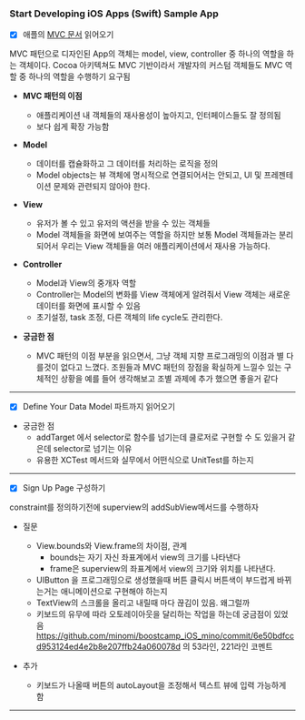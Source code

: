 ### Start Developing iOS Apps (Swift) Sample App
- [x] 애플의 [MVC 문서](https://developer.apple.com/library/content/documentation/General/Conceptual/DevPedia-CocoaCore/MVC.html "애플 MVC") 읽어오기

MVC 패턴으로 디자인된 App의 객체는 model, view, controller 중 하나의 역할을 하는 객체이다. Cocoa 아키텍쳐도 MVC 기반이라서 개발자의 커스텀 객체들도 MVC 역할 중 하나의 역할을 수행하기 요구됨
* __MVC 패턴의 이점__
  * 애플리케이션 내 객체들의 재사용성이 높아지고, 인터페이스들도 잘 정의됨
  * 보다 쉽게 확장 가능함

* __Model__
  * 데이터를 캡슐화하고 그 데이터를 처리하는 로직을 정의
  * Model objects는 뷰 객체에 명시적으로 연결되어서는 안되고, UI 및 프레젠테이션 문제와 관련되지 않아야 한다.

* __View__
  * 유저가 볼 수 있고 유저의 액션을 받을 수 있는 객체들
  * Model 객체들을 화면에 보여주는 역할을 하지만 보통 Model 객체들과는 분리되어서 우리는 View 객체들을 여러 애플리케이션에서 재사용 가능하다.

* __Controller__
  * Model과 View의 중개자 역할
  * Controller는 Model의 변화를 View 객체에게 알려줘서 View 객체는 새로운 데이터를 화면에 표시할 수 있음
  * 초기설정, task 조정, 다른 객체의 life cycle도 관리한다.


* __궁금한 점__
  * MVC 패턴의 이점 부분을 읽으면서, 그냥 객체 지향 프로그래밍의 이점과 별 다를것이 없다고 느꼈다. 조원들과 MVC 패턴의 장점을 확실하게 느낄수 있는 구체적인 상황을 예를 들어 생각해보고 조별 과제에 추가 했으면 좋을거 같다
***


 - [x] Define Your Data Model 파트까지 읽어오기

* 궁금한 점
  * addTarget 에서 selector로 함수를 넘기는데 클로저로 구현할 수 도 있을거 같은데 selector로 넘기는 이유
  * 유용한 XCTest 메서드와 실무에서 어떤식으로 UnitTest를 하는지

***
  - [x] Sign Up Page 구성하기

  constraint를 정의하기전에 superview의 addSubView메서드를 수행하자
* 질문
  * View.bounds와 View.frame의 차이점, 관계
    * bounds는 자기 자신 좌표계에서 view의 크기를 나타낸다
    * frame은 superview의 좌표계에서 view의 크기와 위치를 나타낸다.
  * UIButton 을 프로그래밍으로 생성했을때 버튼 클릭시 버튼색이 부드럽게 바뀌는거는 애니메이션으로 구현해야 하는지
  * TextView의 스크롤을 올리고 내릴때 마다 끊김이 있음. 왜그럴까
  * 키보드의 유무에 따라 오토레이아웃을 달리하는 작업을 하는데 궁금점이 있었음 https://github.com/minomi/boostcamp_iOS_mino/commit/6e50bdfccd953124ed4e2b8e207ffb24a060078d 의 53라인, 221라인 코멘트

* 추가
    * 키보드가 나올때 버튼의 autoLayout을 조정해서 텍스트 뷰에 입력 가능하게 함
***
